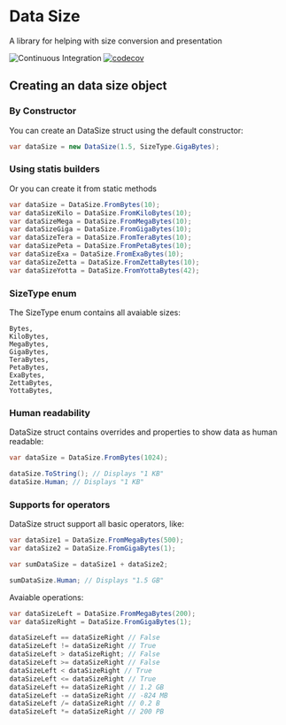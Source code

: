 # Data Size
A library for helping with size conversion and presentation

![Continuous Integration](https://github.com/Filipedguy/datasize/workflows/Continuous%20Integration/badge.svg) [![codecov](https://codecov.io/gh/Filipedguy/datasize/branch/main/graph/badge.svg?token=KA47MWUROD)](https://codecov.io/gh/Filipedguy/datasize)

## Creating an data size object

### By Constructor

You can create an DataSize struct using the default constructor:

```csharp
var dataSize = new DataSize(1.5, SizeType.GigaBytes);
```

### Using statis builders

Or you can create it from static methods

```csharp
var dataSize = DataSize.FromBytes(10);
var dataSizeKilo = DataSize.FromKiloBytes(10);
var dataSizeMega = DataSize.FromMegaBytes(10);
var dataSizeGiga = DataSize.FromGigaBytes(10);
var dataSizeTera = DataSize.FromTeraBytes(10);
var dataSizePeta = DataSize.FromPetaBytes(10);
var dataSizeExa = DataSize.FromExaBytes(10);
var dataSizeZetta = DataSize.FromZettaBytes(10);
var dataSizeYotta = DataSize.FromYottaBytes(42);
```

### SizeType enum

The SizeType enum contains all avaiable sizes:

```
Bytes,
KiloBytes,
MegaBytes,
GigaBytes,
TeraBytes,
PetaBytes,
ExaBytes,
ZettaBytes,
YottaBytes,
```

### Human readability

DataSize struct contains overrides and properties to show data as human readable:

```csharp
var dataSize = DataSize.FromBytes(1024);

dataSize.ToString(); // Displays "1 KB"
dataSize.Human; // Displays "1 KB"
```

### Supports for operators

DataSize struct support all basic operators, like:

```csharp
var dataSize1 = DataSize.FromMegaBytes(500);
var dataSize2 = DataSize.FromGigaBytes(1);

var sumDataSize = dataSize1 + dataSize2;

sumDataSize.Human; // Displays "1.5 GB"
```

Avaiable operations:

```csharp
var dataSizeLeft = DataSize.FromMegaBytes(200);
var dataSizeRight = DataSize.FromGigaBytes(1);

dataSizeLeft == dataSizeRight // False
dataSizeLeft != dataSizeRight // True
dataSizeLeft > dataSizeRight; // False
dataSizeLeft >= dataSizeRight // False
dataSizeLeft < dataSizeRight // True
dataSizeLeft <= dataSizeRight // True
dataSizeLeft += dataSizeRight // 1.2 GB
dataSizeLeft -= dataSizeRight // -824 MB
dataSizeLeft /= dataSizeRight // 0.2 B
dataSizeLeft *= dataSizeRight // 200 PB
```
